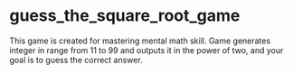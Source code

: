 # guess_the_square_root_game
This game is created for mastering mental math skill.
Game generates integer in range from 11 to 99 and outputs it in the power of two, and your goal is to guess the correct answer.
